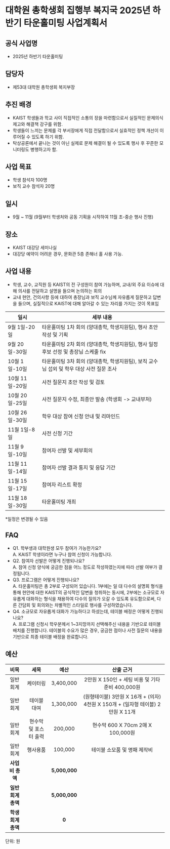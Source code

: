 대학원 총학생회 집행부 복지국 2025년 하반기 타운홀미팅 사업계획서
===

## 공식 사업명
- 2025년 하반기 타운홀미팅

## 담당자
- 제53대 대학원 총학생회 복지부장

## 추진 배경
- KAIST 학생들과 학교 사이 직접적인 소통의 장을 마련함으로서 실질적인 문제의식 제고와 해결책 강구를 위함.
- 학생들이 느끼는 문제를 각 부서장에게 직접 전달함으로서 실효적인 정책 개선이 이루어질 수 있도록 하기 위함.
- 탁상공론에서 끝나는 것이 아닌 실제로 문제 해결이 될 수 있도록 행사 후 꾸준한 모니터링도 병행하고자 함.

## 사업 목표
- 학생 참석자 100명
- 보직 교수 참석자 20명

## 일시
- 9월 ~ 11월 (9월부터 학생처와 공동 기획을 시작하여 11월 초-중순 행사 진행)

## 장소
- KAIST 대강당 세미나실
- 대강당 예약이 어려운 경우, 문화관 5층 존해너 홀 사용 가능.

## 사업 내용
- 학생, 교수, 교직원 등 KAIST의 전 구성원이 참여 가능하며, 교내/외 주요 이슈에 대해 의사를 전달하고 설명을 들으며 논의하는 회의
- 교내 현안, 건의사항 등에 대하여 총장님과 보직 교수님께 자유롭게 질문하고 답변을 들으며, 실질적으로 KAIST에 대해 알아갈 수 있는 자리를 가지는 것이 목표임

| 일시 | 세부 내용 |
|---|---|
|9월 1일-20일 | 타운홀미팅 1차 회의 (양대총학, 학생지원팀), 행사 초안 작성 및 기획 |
|9월 20일-30일 | 타운홀미팅 2차 회의 (양대총학, 학생지원팀), 행사 일정 후보 선정 및 총장님 스케줄 fix |
|10월 1일-10일 | 타운홀미팅 3차 회의 (양대총학, 학생지원팀), 보직 교수님 섭외 및 학우 대상 사전 질문 조사 |
|10월 11일-20일 |사전 질문지 초안 작성 및 검토 |
|10월 20일-25일 | 사전 질문지 수정, 최종안 발송 (학생회 -> 교내부처) |
|10월 26일-30일 | 학우 대상 참여 신청 안내 및 리마인드 |
|11월 1일-8일 | 사전 신청 기간 |
|11월 9일-10일 | 참여자 선발 및 세부회의 |
|11월 11일-14일 | 참여자 선발 결과 통지 및 응답 기간 |
|11월 15일-17일 | 참여자 리스트 확정 |
|11월 18일-30일 | 타운홀미팅 개최 |

*일정은 변경될 수 있음

## FAQ
- Q1. 학부생과 대학원생 모두 참여가 가능한가요? <br/> A. KAIST 학생이라면 누구나 참여 신청이 가능합니다.
- Q2. 참여자 선발은 어떻게 진행되나요? <br/> A. 참여 신청 양식에 궁금한 점을 어느 정도로 작성하였는지에 따라 선발 여부가 결정됩니다.
- Q3. 프로그램은 어떻게 진행되나요? <br/> A. 타운홀미팅은 총 2부로 구성되어 있습니다. 1부에는 일 대 다수의 설명회 형식을 통해 현안에 대한 KAIST의 공식적인 답변을 청취하는 동시에, 2부에는 소규모로 자유롭게 대화하는 형식을 채용하여 다수의 질의가 오갈 수 있도록 유도함으로써, 다른 간담회 및 회의와는 차별적인 스타일로 행사를 구성하였습니다.
- Q4. 소규모로 자유롭게 대화가 가능하다고 하셨는데, 테이블 배정은 어떻게 진행되나요? <br/> A. 프로그램 신청시 학우분께서 1~3지망까지 선택해주신 내용을 기반으로 테이블 배치를 진행합니다. 테이블의 수요가 많은 경우, 궁금한 점이나 사전 질문의 내용을 기반으로 최종 테이블 배정을 완료합니다.

## 예산

| 비목 | 세목 | 예산 | 산출 근거 |
|:----------:|:------------:|:--------:|:--------:|
| 일반회계 | 케이터링 | 3,400,000 |2만원 X 150인 + 세팅 비용 및 기타 준비 400,000원|
|일반회계 | 테이블 대여 | 1,300,000 | (원형테이블) 3만원 X 16개 + (의자) 4천원 X 150개 + (일자형 테이블) 2만원 X 11개 |
|일반회계 | 현수막 및 포스터 출력 | 200,000 | 현수막 600 X 70cm 2매 X 100,000원 |
|일반회계 | 행사용품 | 100,000 | 테이블 소모품 및 명패 제작비 |
|**사업비 총액** | |**5,000,000**||
|**일반회계 총액**||**5,000,000**||
|**학생회계 총액**||**0**||

단위: 원

